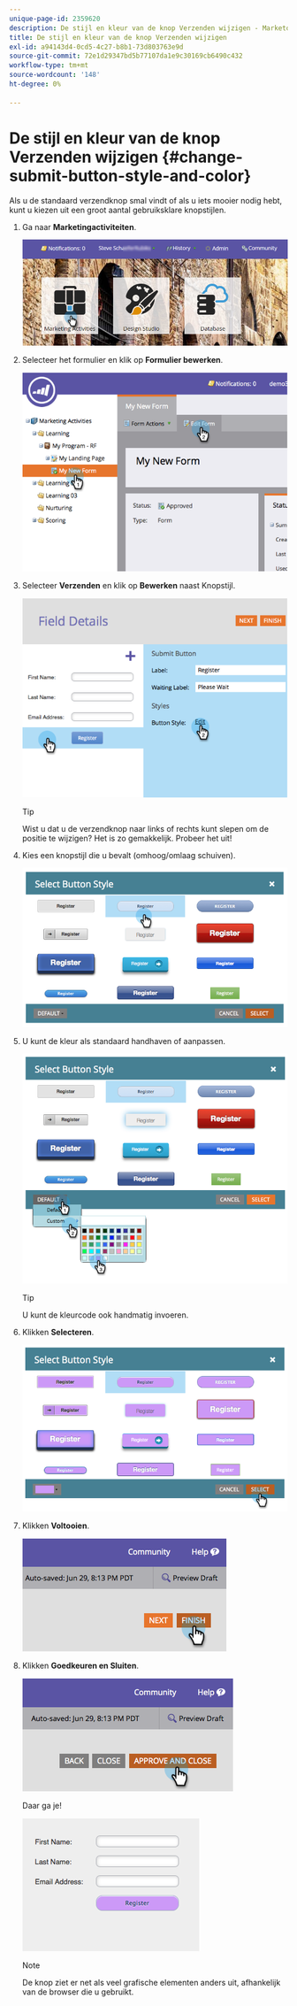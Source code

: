 ```yaml
---
unique-page-id: 2359620
description: De stijl en kleur van de knop Verzenden wijzigen - Marketo-documenten - Productdocumentatie
title: De stijl en kleur van de knop Verzenden wijzigen
exl-id: a94143d4-0cd5-4c27-b8b1-73d803763e9d
source-git-commit: 72e1d29347bd5b77107da1e9c30169cb6490c432
workflow-type: tm+mt
source-wordcount: '148'
ht-degree: 0%

---
```


# De stijl en kleur van de knop Verzenden wijzigen {#change-submit-button-style-and-color}

Als u de standaard verzendknop smal vindt of als u iets mooier nodig hebt, kunt u kiezen uit een groot aantal gebruiksklare knopstijlen.

1. Ga naar **Marketingactiviteiten**.

   ![](assets/login-marketing-activities-3.png)

1. Selecteer het formulier en klik op **Formulier bewerken**.

   ![](assets/image2014-9-15-16-3a54-3a36.png)

1. Selecteer **Verzenden** en klik op **Bewerken** naast Knopstijl.

   ![](assets/image2014-9-15-16-3a54-3a56.png)

   >[!TIP]
   >
   >Wist u dat u de verzendknop naar links of rechts kunt slepen om de positie te wijzigen? Het is zo gemakkelijk. Probeer het uit!

1. Kies een knopstijl die u bevalt (omhoog/omlaag schuiven).

   ![](assets/image2014-9-15-16-3a55-3a30.png)

1. U kunt de kleur als standaard handhaven of aanpassen.

   ![](assets/image2014-9-15-16-3a56-3a0.png)

   >[!TIP]
   >
   >U kunt de kleurcode ook handmatig invoeren.

1. Klikken **Selecteren**.

   ![](assets/image2014-9-15-16-3a56-3a37.png)

1. Klikken **Voltooien**.

   ![](assets/image2014-9-15-16-3a56-3a52.png)

1. Klikken **Goedkeuren en Sluiten**.

   ![](assets/image2014-9-15-16-3a57-3a10.png)

   Daar ga je!

   ![](assets/image2014-9-15-16-3a57-3a17.png)

   >[!NOTE]
   >
   >De knop ziet er net als veel grafische elementen anders uit, afhankelijk van de browser die u gebruikt.
